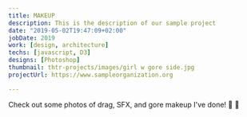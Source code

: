 ```yaml
---
title: MAKEUP
description: This is the description of our sample project
date: "2019-05-02T19:47:09+02:00"
jobDate: 2019
work: [design, architecture]
techs: [javascript, D3]
designs: [Photoshop]
thumbnail: thtr-projects/images/girl w gore side.jpg
projectUrl: https://www.sampleorganization.org

---
```


Check out some photos of drag, SFX, and gore makeup I've done! :lipstick: :art:
